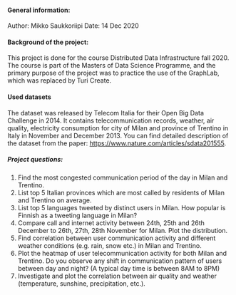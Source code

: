 #### General information:
Author: Mikko Saukkoriipi
Date: 14 Dec 2020

#### Background of the project:
This project is done for the course Distributed Data Infrastructure fall 2020. The course is part of the Masters of Data Science Programme, and the primary purpose of the project was to practice the use of the GraphLab, which was replaced by Turi Create.

#### Used datasets
The dataset was released by Telecom Italia for their Open Big Data Challenge in 2014. It contains telecommunication records, weather, air quality, electricity consumption for city of Milan and province of Trentino in Italy in November and December 2013. You can find detailed description of the dataset from the paper: https://www.nature.com/articles/sdata201555.

##### Project questions:
1. Find the most congested communication period of the day in Milan and Trentino.
2. List top 5 Italian provinces which are most called by residents of Milan and Trentino on average.
3. List top 5 languages tweeted by distinct users in Milan. How popular is Finnish as a tweeting language in Milan?
4. Compare call and internet activity between 24th, 25th and 26th December to 26th, 27th, 28th November for Milan. Plot the distribution.
5. Find correlation between user communication activity and different weather conditions (e.g. rain, snow etc.) in Milan and Trentino.
6. Plot the heatmap of user telecommunication activity for both Milan and Trentino. Do you observe any shift in communication pattern of users between day and night? (A typical day time is between 8AM to 8PM)
7. Investigate and plot the correlation between air quality and weather (temperature, sunshine, precipitation, etc.).
